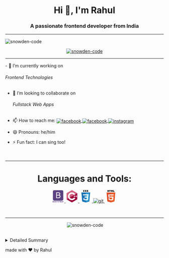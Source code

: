 <h1 align="center">Hi 👋, I'm Rahul</h1>
<h3 align="center">A passionate frontend developer from India</h3>

<hr/>
<p align="left"> <img src="https://komarev.com/ghpvc/?username=snowden-code&label=Profile%20views&color=0e75b6&style=flat" alt="snowden-code" /> </p>

<!-- <img align="center" src="Screenshot (11).png"> -->



<p align="center"> <a href="https://github.com/ryo-ma/github-profile-trophy"><img src="https://github-profile-trophy.vercel.app/?username=snowden-code" alt="snowden-code" /></a> </p>

<hr/>
- 🔭 I’m currently working on  <h6>Frontend Technologies</h6>

- 👯 I’m looking to collaborate on <h6>Fullstack Web Apps</h6>
- 📫 How to reach me: [<img align="center" src="https://cdn.worldvectorlogo.com/logos/facebook-3.svg" width="30px" alt="facebook"/> ](https://www.facebook.com/profile.php?id=100007442162744) 
 [<img align="center" src="https://cdn.worldvectorlogo.com/logos/linkedin-icon.svg" width="30px" alt="facebook"/> ](https://www.linkedin.com/in/kumar-rahul-962184213/) 
[<img align="center" src="https://cdn.worldvectorlogo.com/logos/instagram-2-1.svg" width="30px" alt="instagram"/> ](https://www.instagram.com/its_krahul_/)

- 😄 Pronouns: he/him
- ⚡ Fun fact: I can sing too!
<br />


<hr/>

<h1 align="center">Languages and Tools:</h1>
<p align="center"> <a href="https://getbootstrap.com" target="_blank"> <img src="https://raw.githubusercontent.com/devicons/devicon/master/icons/bootstrap/bootstrap-plain-wordmark.svg" alt="bootstrap" width="40" height="40"/> </a> <a href="https://www.w3schools.com/cpp/" target="_blank"> <img src="https://raw.githubusercontent.com/devicons/devicon/master/icons/cplusplus/cplusplus-original.svg" alt="cplusplus" width="40" height="40"/> </a> <a href="https://www.w3schools.com/css/" target="_blank"> <img src="https://raw.githubusercontent.com/devicons/devicon/master/icons/css3/css3-original-wordmark.svg" alt="css3" width="40" height="40"/> </a> <a href="https://git-scm.com/" target="_blank"> <img src="https://www.vectorlogo.zone/logos/git-scm/git-scm-icon.svg" alt="git" width="40" height="40"/> </a> <a href="https://www.w3.org/html/" target="_blank"> <img src="https://raw.githubusercontent.com/devicons/devicon/master/icons/html5/html5-original-wordmark.svg" alt="html5" width="40" height="40"/> </a> </p>
<br />

<hr/>
<p align="center">&nbsp;<img  src="https://github-readme-stats.vercel.app/api?username=snowden-code&show_icons=true&locale=en" alt="snowden-code" /></p>
<br />

<details>
<summary>Detailed Summary</summary>
<br>
<hr/>
    
![Metrics](https://metrics.lecoq.io/Snowden-code?template=classic&activity=1&followup=1&languages=1&lines=1&people=1&activity.limit=5&activity.days=14&activity.filter=all&activity.visibility=all&activity.timestamps=false&languages.colors=github&languages.threshold=0%25&people.limit=28&people.size=28&people.types=followers%2C%20following&people.identicons=false&people.shuffle=false&config.timezone=Asia%2FCalcutta&config.twemoji=true)
    
</details>

 
made with ❤️ by Rahul
